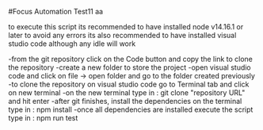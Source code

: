 #Focus Automation Test11
aa

to execute this script its recommended to have installed node v14.16.1 or later to avoid any errors
its also recommended to have installed visual studio code although any idle will work

-from the git repository click on the Code button and copy the link to clone the repository
-create a new folder to store the project
-open visual studio code and click on file -> open folder and go to the folder created previously
-to clone the repository on visual studio code go to Terminal tab and click on new terminal
-on the new terminal type in : git clone "repository URL" and hit enter
-after git finishes, install the dependencies on the terminal type in : npm install
-once all dependencies are installed execute the script type in : npm run test
